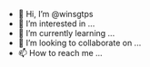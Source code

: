 - 👋 Hi, I’m @winsgtps
- 👀 I’m interested in ...
- 🌱 I’m currently learning ...
- 💞️ I’m looking to collaborate on ...
- 📫 How to reach me ...

<!---
winsgtps/winsgtps is a ✨ special ✨ repository because its `README.md` (this file) appears on your GitHub profile.
You can click the Preview link to take a look at your changes.
--->
